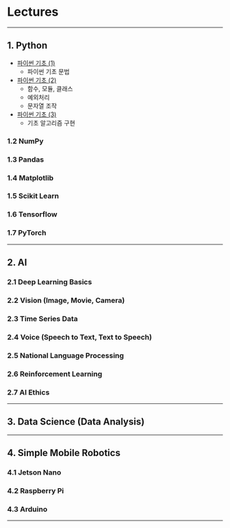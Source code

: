 # **Lectures**
---
## 1. Python
- [파이썬 기초 (1)](01_Python/01_Python_Basics_01.ipynb)
  - 파이썬 기초 문법 
- [파이썬 기초 (2)](01_Python/01_Python_Basics_02.ipynb)
  - 함수, 모듈, 클래스
  - 예외처리
  - 문자열 조작
- [파이썬 기초 (3)](01_Python/01_Python_Basics_03.ipynb)
  - 기초 알고리즘 구현
### 1.2 NumPy
### 1.3 Pandas
### 1.4 Matplotlib
### 1.5 Scikit Learn
### 1.6 Tensorflow
### 1.7 PyTorch
---
## 2. AI
### 2.1 Deep Learning Basics
### 2.2 Vision (Image, Movie, Camera)
### 2.3 Time Series Data
### 2.4 Voice (Speech to Text, Text to Speech)
### 2.5 National Language Processing
### 2.6 Reinforcement Learning
### 2.7 AI Ethics
---
## 3. Data Science (Data Analysis)
---
## 4. Simple Mobile Robotics
### 4.1 Jetson Nano
### 4.2 Raspberry Pi
### 4.3 Arduino
---

